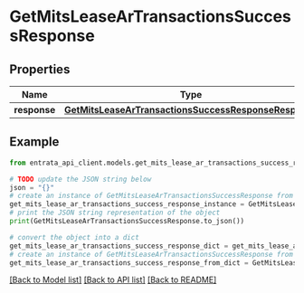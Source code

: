 # GetMitsLeaseArTransactionsSuccessResponse


## Properties

Name | Type | Description | Notes
------------ | ------------- | ------------- | -------------
**response** | [**GetMitsLeaseArTransactionsSuccessResponseResponse**](GetMitsLeaseArTransactionsSuccessResponseResponse.md) |  | 

## Example

```python
from entrata_api_client.models.get_mits_lease_ar_transactions_success_response import GetMitsLeaseArTransactionsSuccessResponse

# TODO update the JSON string below
json = "{}"
# create an instance of GetMitsLeaseArTransactionsSuccessResponse from a JSON string
get_mits_lease_ar_transactions_success_response_instance = GetMitsLeaseArTransactionsSuccessResponse.from_json(json)
# print the JSON string representation of the object
print(GetMitsLeaseArTransactionsSuccessResponse.to_json())

# convert the object into a dict
get_mits_lease_ar_transactions_success_response_dict = get_mits_lease_ar_transactions_success_response_instance.to_dict()
# create an instance of GetMitsLeaseArTransactionsSuccessResponse from a dict
get_mits_lease_ar_transactions_success_response_from_dict = GetMitsLeaseArTransactionsSuccessResponse.from_dict(get_mits_lease_ar_transactions_success_response_dict)
```
[[Back to Model list]](../README.md#documentation-for-models) [[Back to API list]](../README.md#documentation-for-api-endpoints) [[Back to README]](../README.md)


